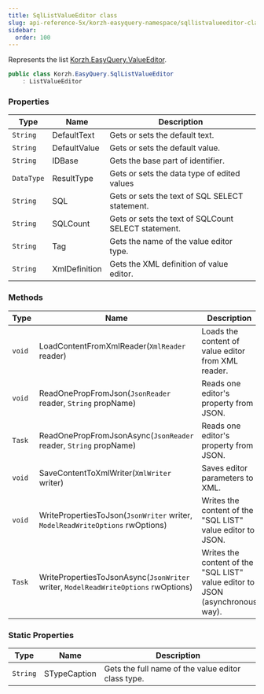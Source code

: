 ```yaml
---
title: SqlListValueEditor class
slug: api-reference-5x/korzh-easyquery-namespace/sqllistvalueeditor-class
sidebar:
  order: 100
---
```


Represents the list [Korzh.EasyQuery.ValueEditor](///easyquery/docs/api-reference-5x/korzh-easyquery-namespace/valueeditor-class).
```csharp
public class Korzh.EasyQuery.SqlListValueEditor
    : ListValueEditor

```

### Properties

| Type | Name | Description | 
| --- | --- | --- | 
| `String` | DefaultText | Gets or sets the default text. | 
| `String` | DefaultValue | Gets or sets the default value. | 
| `String` | IDBase | Gets the base part of identifier. | 
| `DataType` | ResultType | Gets or sets the data type of edited values | 
| `String` | SQL | Gets or sets the text of SQL SELECT statement. | 
| `String` | SQLCount | Gets or sets the text of SQLCount SELECT statement. | 
| `String` | Tag | Gets the name of the value editor type. | 
| `String` | XmlDefinition | Gets the XML definition of value editor. | 


### Methods

| Type | Name | Description | 
| --- | --- | --- | 
| `void` | LoadContentFromXmlReader(`XmlReader` reader) | Loads the content of value editor from XML reader. | 
| `void` | ReadOnePropFromJson(`JsonReader` reader, `String` propName) | Reads one editor's property from JSON. | 
| `Task` | ReadOnePropFromJsonAsync(`JsonReader` reader, `String` propName) | Reads one editor's property from JSON. | 
| `void` | SaveContentToXmlWriter(`XmlWriter` writer) | Saves editor parameters to XML. | 
| `void` | WritePropertiesToJson(`JsonWriter` writer, `ModelReadWriteOptions` rwOptions) | Writes the content of the "SQL LIST" value editor to JSON. | 
| `Task` | WritePropertiesToJsonAsync(`JsonWriter` writer, `ModelReadWriteOptions` rwOptions) | Writes the content of the "SQL LIST" value editor to JSON (asynchronous way). | 


### Static Properties

| Type | Name | Description | 
| --- | --- | --- | 
| `String` | STypeCaption | Gets the full name of the value editor class type. |
